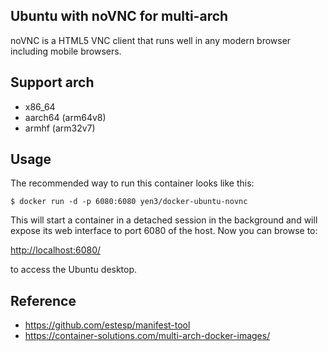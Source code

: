 ## Ubuntu with noVNC for multi-arch

noVNC is a HTML5 VNC client that runs well in any modern browser including mobile browsers.

## Support arch

* x86_64
* aarch64 (arm64v8)
* armhf (arm32v7)

## Usage

The recommended way to run this container looks like this:

    $ docker run -d -p 6080:6080 yen3/docker-ubuntu-novnc

This will start a container in a detached session in the background and will expose its web interface to port 6080 of the host. Now you can browse to:

[http://localhost:6080/](http://localhost:6080/)

to access the Ubuntu desktop.


## Reference

* https://github.com/estesp/manifest-tool
* https://container-solutions.com/multi-arch-docker-images/
